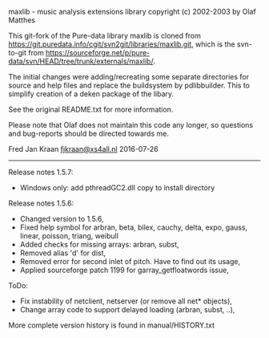 maxlib - music analysis extensions library
copyright (c) 2002-2003 by Olaf Matthes

This git-fork of the Pure-data library maxlib is cloned from https://git.puredata.info/cgit/svn2git/libraries/maxlib.git, which is the svn-to-git from https://sourceforge.net/p/pure-data/svn/HEAD/tree/trunk/externals/maxlib/.

The initial changes were adding/recreating some separate directories for source and help files and replace the buildsystem by pdlibbuilder. This to simplify creation of a deken package of the libary.

See the original README.txt for more information.

Please note that Olaf does not maintain this code any longer, so questions and bug-reports should be directed towards me.

Fred Jan Kraan
fjkraan@xs4all.nl
2016-07-26

----

Release notes 1.5.7:
- Windows only: add pthreadGC2.dll copy to install directory

Release notes 1.5.6:
- Changed version to 1.5.6,
- Fixed help symbol for arbran, beta, bilex, cauchy, delta, expo, gauss, linear, poisson, triang, weibull
- Added checks for missing arrays: arbran, subst,
- Removed alias 'd' for dist,
- Removed error for second inlet of pitch. Have to find out its usage,
- Applied sourceforge patch 1199 for garray_getfloatwords issue,

ToDo:
- Fix instability of netclient, netserver (or remove all net* objects),
- Change array code to support delayed loading (arbran, subst, ..),

More complete version history is found in manual/HISTORY.txt

